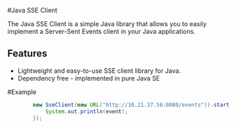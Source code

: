 #Java SSE Client

The Java SSE Client is a simple Java library that allows you to easily implement a Server-Sent Events client in your Java applications. 


## Features
* Lightweight and easy-to-use SSE client library for Java.
* Dependency free - implemented in pure Java SE

#Example
```java
        new SseClient(new URL("http://10.21.37.56:8080/events")).start(event->{
            System.out.println(event);
        });
```
